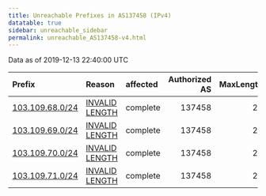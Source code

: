 ```yaml
---
title: Unreachable Prefixes in AS137458 (IPv4)
datatable: true
sidebar: unreachable_sidebar
permalink: unreachable_AS137458-v4.html
---
```


Data as of 2019-12-13 22:40:00 UTC


<div class="datatable-begin"></div>

| Prefix                                                   | Reason                                                                                                     | affected   |   Authorized AS |   MaxLength | Anchor                                       |   unreachable /24s |
|:---------------------------------------------------------|:-----------------------------------------------------------------------------------------------------------|:-----------|----------------:|------------:|:---------------------------------------------|-------------------:|
| [103.109.68.0/24](https://stat.ripe.net/103.109.68.0/24) | [INVALID LENGTH](https://rpki-validator.ripe.net/announcement-preview?asn=AS137458&prefix=103.109.68.0/24) | complete   |          137458 |          22 | [APNIC](unreachable_APNIC_RPKI_Root-v4.html) |                  1 |
| [103.109.69.0/24](https://stat.ripe.net/103.109.69.0/24) | [INVALID LENGTH](https://rpki-validator.ripe.net/announcement-preview?asn=AS137458&prefix=103.109.69.0/24) | complete   |          137458 |          22 | [APNIC](unreachable_APNIC_RPKI_Root-v4.html) |                  1 |
| [103.109.70.0/24](https://stat.ripe.net/103.109.70.0/24) | [INVALID LENGTH](https://rpki-validator.ripe.net/announcement-preview?asn=AS137458&prefix=103.109.70.0/24) | complete   |          137458 |          22 | [APNIC](unreachable_APNIC_RPKI_Root-v4.html) |                  1 |
| [103.109.71.0/24](https://stat.ripe.net/103.109.71.0/24) | [INVALID LENGTH](https://rpki-validator.ripe.net/announcement-preview?asn=AS137458&prefix=103.109.71.0/24) | complete   |          137458 |          22 | [APNIC](unreachable_APNIC_RPKI_Root-v4.html) |                  1 |

<div class="datatable-end"></div>